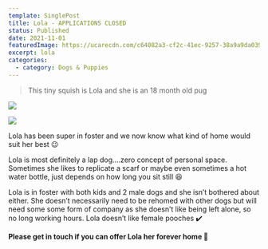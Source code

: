 ```yaml
---
template: SinglePost
title: Lola - APPLICATIONS CLOSED
status: Published
date: 2021-11-01
featuredImage: https://ucarecdn.com/c64082a3-cf2c-41ec-9257-38a9a9da039c/-/crop/1536x1132/0,399/-/preview/
excerpt: lola
categories:
  - category: Dogs & Puppies
---
```

> This tiny squish is Lola and she is an 18 month old pug

![](https://ucarecdn.com/53b3c4cc-7cb4-4392-b308-a0dfe27d121d/)

![](https://ucarecdn.com/081eab81-0298-4a57-a768-5dda00beea9d/)

Lola has been super in foster and we now know what kind of home would suit her best 😉

Lola is most definitely a lap dog….zero concept of personal space. Sometimes she likes to replicate a scarf or maybe even sometimes a hot water bottle, just depends on how long you sit still 😆

Lola is in foster with both kids and 2 male dogs and she isn’t bothered about either. She doesn’t necessarily need to be rehomed with other dogs but will need some some form of company as she doesn’t like being left alone, so no long working hours. Lola doesn’t like female pooches ✔️

**Please get in touch if you can offer Lola her forever home 🏡**